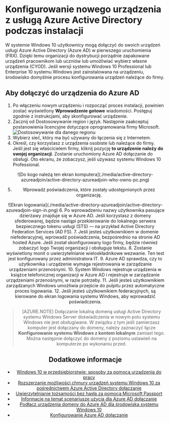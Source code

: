 <properties
    pageTitle="Konfigurowanie nowego urządzenia z usługą Azure Active Directory podczas instalacji | Microsoft Azure"
    description="Temat, którym wyjaśniono, jak konfigurowania użytkowników Azure AD dołączanie podczas jego pierwszego uruchomienia uruchamianie."
    services="active-directory"
    documentationCenter=""
    authors="femila"
    manager="swadhwa"
    editor=""
    tags="azure-classic-portal"/>

<tags
    ms.service="active-directory"
    ms.workload="identity"
    ms.tgt_pltfrm="na"
    ms.devlang="na"
    ms.topic="article"
    ms.date="09/27/2016"
    ms.author="femila"/>

# <a name="set-up-a-new-device-with-azure-ad-during-setup"></a>Konfigurowanie nowego urządzenia z usługą Azure Active Directory podczas instalacji

W systemie Windows 10 użytkownicy mogą dołączyć do swoich urządzeń usługi Azure Active Directory (Azure AD) w pierwszego uruchomienia (FRX). Dzięki temu organizacji do dystrybucji porządnie zapakowane urządzeń pracownikom lub uczniów lub umożliwiać wybierz własne urządzenia (CYOD).
Jeśli wersji systemu Windows 10 Professional lub Enterprise 10 systemu Windows jest zainstalowana na urządzeniu, środowisko domyślnie procesu konfigurowania urządzeń należące do firmy.

## <a name="to-join-a-device-to-azure-ad"></a>Aby dołączyć do urządzenia do Azure AD


1. Po włączeniu nowym urządzeniu i rozpocząć proces instalacji, powinien zostać wyświetlony **Wprowadzenie gotowe** wiadomości. Postępuj zgodnie z instrukcjami, aby skonfigurować urządzenie.
2. Zacznij od Dostosowywanie region i język. Następnie zaakceptuj postanowienia licencyjne dotyczące oprogramowania firmy Microsoft.
![Dostosowywanie dla danego regionu](./media/active-directory-azureadjoin/active-directory-azureadjoin-customize-region.png)
3. Wybierz sieć, który ma być używany do łączenia się z Internetem.
4. Określ, czy korzystasz z urządzenia osobiste lub należące do firmy. Jeśli jest się właścicielem firmy, kliknij pozycję **to urządzenie należy do swojej organizacji**. Zostanie uruchomiony Azure AD dołączanie do obsługi. Oto ekranu, że zobaczysz, jeśli używasz systemu Windows 10 Professional.
<center>
![Do kogo należą ten ekran komputera](./media/active-directory-azureadjoin/active-directory-azureadjoin-who-owns-pc.png)

5.  Wprowadź poświadczenia, które zostały udostępnionych przez organizację.
<center>
![Ekran logowania](./media/active-directory-azureadjoin/active-directory-azureadjoin-sign-in.png)
6.  Po wprowadzeniu nazwy użytkownika pasujące dzierżawy znajduje się w Azure AD. Jeśli korzystasz z domeny sfederowanej, będzie nastąpi przekierowanie do lokalnego serwera bezpiecznego tokenu usługi (STS) — na przykład Active Directory Federation Services (AD FS).
7. Jeśli jesteś użytkownikiem w domenie niefederacyjnej, wprowadź poświadczenia, bezpośrednio na stronie AD hosted Azure. Jeśli został skonfigurowany logo firmy, będzie również zobaczyć logo Twojej organizacji i obsługuje tekstu.
8.  Zostanie wyświetlony monit o uwierzytelnianie wieloskładnikowe wezwanie. Ten test jest konfigurowany przez administratora IT.
9.  Azure AD sprawdza, czy to użytkownika i urządzenie wymaga rejestrowania w zarządzanie urządzeniami przenośnymi.
10. System Windows rejestruje urządzenia w książce telefonicznej organizacji w Azure AD i rejestruje w zarządzanie urządzeniami przenośnymi, w razie potrzeby.
11. Jeśli jesteś użytkownikiem zarządzanych Windows umożliwia przejście do pulpitu przez automatyczne proces logowania.
12. Jeśli jesteś użytkownikiem federacyjnych, są kierowane do ekran logowania systemu Windows, aby wprowadzić poświadczenia.

> [AZURE.NOTE] Dołączanie lokalną domeną usługi Active Directory systemu Windows Server doświadczenia w nowym polu systemu Windows nie jest obsługiwane. W związku z tym jeśli zamierzasz komputer jest dołączany do domeny, należy zaznaczyć łącze **Konfigurowanie systemu Windows z kontem lokalnym** zamiast tego. Można następnie dołączyć do domeny z poziomu ustawień na komputerze po wykonaniu przed.

## <a name="additional-information"></a>Dodatkowe informacje
* [Windows 10 w przedsiębiorstwie: sposoby za pomocą urządzenia do pracy](active-directory-azureadjoin-windows10-devices-overview.md)
* [Rozszerzanie możliwości chmury urządzeń systemu Windows 10 za pośrednictwem Azure Active Directory dołączanie](active-directory-azureadjoin-user-upgrade.md)
* [Uwierzytelnianie tożsamości bez hasła za pomocą Microsoft Passport](active-directory-azureadjoin-passport.md)
* [Informacje na temat scenariusze użycia dla Azure AD dołączanie](active-directory-azureadjoin-deployment-aadjoindirect.md)
* [Podłącz urządzenia domeny do Azure AD dla środowiska systemu Windows 10](active-directory-azureadjoin-devices-group-policy.md)
* [Konfigurowanie Azure AD dołączanie](active-directory-azureadjoin-setup.md)
